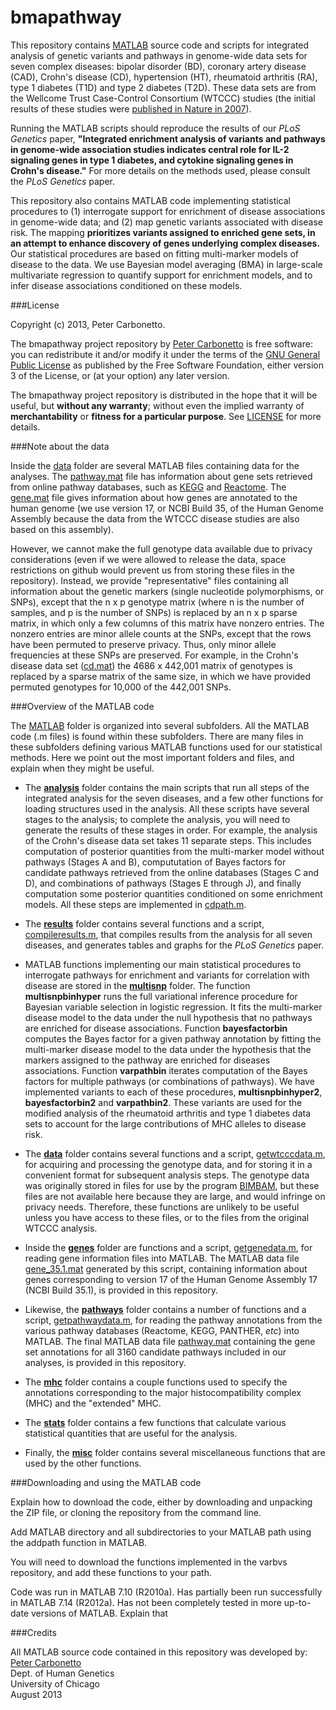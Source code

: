 bmapathway
==========

This repository contains [MATLAB](www.mathworks.com/products/matlab)
source code and scripts for integrated analysis of genetic variants
and pathways in genome-wide data sets for seven complex diseases:
bipolar disorder (BD), coronary artery disease (CAD), Crohn's disease
(CD), hypertension (HT), rheumatoid arthritis (RA), type 1 diabetes
(T1D) and type 2 diabetes (T2D). These data sets are from the Wellcome
Trust Case-Control Consortium (WTCCC) studies (the initial results of
these studies were
[published in Nature in 2007](http://dx.doi.org/10.1038/nature05911)).

Running the MATLAB scripts should reproduce the results of our *PLoS
Genetics* paper, **"Integrated enrichment analysis of variants and
pathways in genome-wide association studies indicates central role for
IL-2 signaling genes in type 1 diabetes, and cytokine signaling genes
in Crohn's disease."** For more details on the methods used, please
consult the *PLoS Genetics* paper.

This repository also contains MATLAB code implementing statistical
procedures to (1) interrogate support for enrichment of disease
associations in genome-wide data; and (2) map genetic variants
associated with disease risk. The mapping **prioritizes variants
assigned to enriched gene sets, in an attempt to enhance discovery of
genes underlying complex diseases.** Our statistical procedures are
based on fitting multi-marker models of disease to the data. We use
Bayesian model averaging (BMA) in large-scale multivariate regression
to quantify support for enrichment models, and to infer disease
associations conditioned on these models.

###License

Copyright (c) 2013, Peter Carbonetto.

The bmapathway project repository by
[Peter Carbonetto](http://github.com/pcarbo) is free software: you can
redistribute it and/or modify it under the terms of the
[GNU General Public License](http://www.gnu.org/licenses/gpl.html)
as published by the Free Software Foundation, either
version 3 of the License, or (at your option) any later version.

The bmapathway project repository is distributed in the hope that it
will be useful, but **without any warranty**; without even the implied
warranty of **merchantability** or **fitness for a particular
purpose**. See [LICENSE](LICENSE) for more details.

###Note about the data

Inside the [data](data) folder are several MATLAB files containing
data for the analyses. The [pathway.mat](data/pathway.mat) file has
information about gene sets retrieved from online pathway databases,
such as [KEGG](http://www.genome.jp/kegg) and
[Reactome](http://www.reactome.org). The [gene.mat](data/gene.mat)
file gives information about how genes are annotated to the human
genome (we use version 17, or NCBI Build 35, of the Human Genome
Assembly because the data from the WTCCC disease studies are also
based on this assembly).

However, we cannot make the full genotype data available due to
privacy considerations (even if we were allowed to release the data,
space restrictions on github would prevent us from storing these files
in the repository). Instead, we provide "representative" files
containing all information about the genetic markers (single
nucleotide polymorphisms, or SNPs), except that the n x p genotype
matrix (where n is the number of samples, and p is the number of SNPs)
is replaced by an n x p sparse matrix, in which only a few columns of
this matrix have nonzero entries. The nonzero entries are minor allele
counts at the SNPs, except that the rows have been permuted to
preserve privacy. Thus, only minor allele frequencies at these SNPs
are preserved. For example, in the Crohn's disease data set
([cd.mat](data/cd.mat)) the 4686 x 442,001 matrix of genotypes is
replaced by a sparse matrix of the same size, in which we have
provided permuted genotypes for 10,000 of the 442,001 SNPs.

###Overview of the MATLAB code

The [MATLAB](MATLAB) folder is organized into several subfolders. All
the MATLAB code (.m files) is found within these subfolders. There are
many files in these subfolders defining various MATLAB functions used
for our statistical methods. Here we point out the most important
folders and files, and explain when they might be useful.

+ The **[analysis](MATLAB/analysis)** folder contains the main scripts
  that run all steps of the integrated analysis for the seven
  diseases, and a few other functions for loading structures used in
  the analysis. All these scripts have several stages to the analysis;
  to complete the analysis, you will need to generate the results of
  these stages in order. For example, the analysis of the Crohn's
  disease data set takes 11 separate steps. This includes computation
  of posterior quantities from the multi-marker model without pathways
  (Stages A and B), compututation of Bayes factors for candidate
  pathways retrieved from the online databases (Stages C and D), and
  combinations of pathways (Stages E through J), and finally
  computation some posterior quantities conditioned on some enrichment
  models. All these steps are implemented in
  [cdpath.m](MATLAB/analysis/cdpath.m).

+ The **[results](MATLAB/results)** folder contains several functions
  and a script, [compileresults.m](MATLAB/results/compileresults.m),
  that compiles results from the analysis for all seven diseases, and
  generates tables and graphs for the *PLoS Genetics* paper.

+ MATLAB functions implementing our main statistical procedures to
  interrogate pathways for enrichment and variants for correlation
  with disease are stored in the **[multisnp](MATLAB/multisnp)**
  folder. The function **multisnpbinhyper** runs the full variational
  inference procedure for Bayesian variable selection in logistic
  regression. It fits the multi-marker disease model to the data under
  the null hypothesis that no pathways are enriched for disease
  associations. Function **bayesfactorbin** computes the Bayes factor
  for a given pathway annotation by fitting the multi-marker disease
  model to the data under the hypothesis that the markers assigned to
  the pathway are enriched for diseases associations. Function
  **varpathbin** iterates computation of the Bayes factors for
  multiple pathways (or combinations of pathways). We have implemented
  variants to each of these procedures, **multisnpbinhyper2**,
  **bayesfactorbin2** and **varpathbin2**. These variants are used for
  the modified analysis of the rheumatoid arthritis and type 1
  diabetes data sets to account for the large contributions of MHC
  alleles to disease risk.

+ The **[data](MATLAB/data)** folder contains several functions and a
  script, [getwtcccdata.m](MATLAB/data/getwtcccdata.m), for acquiring
  and processing the genotype data, and for storing it in a convenient
  format for subsequent analysis steps. The genotype data was
  originally stored in files for use by the program
  [BIMBAM](http://www.bcm.edu/cnrc/mcmcmc/index.cfm?pmid=18981), but
  these files are not available here because they are large, and would
  infringe on privacy needs. Therefore, these functions are unlikely
  to be useful unless you have access to these files, or to the files
  from the original WTCCC analysis.

+ Inside the **[genes](MATLAB/genes)** folder are functions and a
  script, [getgenedata.m](MATLAB/genes/getgenedata.m), for reading
  gene information files into MATLAB. The MATLAB data file
  [gene_35.1.mat](data/gene_35.1.mat) generated by this script,
  containing information about genes corresponding to version 17 of
  the Human Genome Assembly 17 (NCBI Build 35.1), is provided in this
  repository.

+ Likewise, the **[pathways](MATLAB/pathways)** folder contains a
  number of functions and a script,
  [getpathwaydata.m](MATLAB/pathways), for reading the pathway
  annotations from the various pathway databases (Reactome, KEGG,
  PANTHER, *etc*) into MATLAB. The final MATLAB data file
  [pathway.mat](data/pathway.mat) containing the gene set annotations
  for all 3160 candidate pathways included in our analyses, is
  provided in this repository.

+ The **[mhc](MATLAB/mhc)** folder contains a couple functions used to
  specify the annotations corresponding to the major
  histocompatibility complex (MHC) and the "extended" MHC.

+ The **[stats](MATLAB/stats)** folder contains a few functions that
  calculate various statistical quantities that are useful for the
  analysis.

+ Finally, the **[misc](MATLAB/misc)** folder contains several
  miscellaneous functions that are used by the other functions.

###Downloading and using the MATLAB code

Explain how to download the code, either by downloading and unpacking
the ZIP file, or cloning the repository from the command line.

Add MATLAB directory and all subdirectories to your MATLAB path using
the addpath function in MATLAB.

You will need to download the functions implemented in the varbvs
repository, and add these functions to your path.

Code was run in MATLAB 7.10 (R2010a). Has partially been run
successfully in MATLAB 7.14 (R2012a). Has not been completely tested
in more up-to-date versions of MATLAB. Explain that 

###Credits

All MATLAB source code contained in this repository was developed by:<br>
[Peter Carbonetto](http://www.cs.ubc.ca/spider/pcarbo)<br>
Dept. of Human Genetics<br>
University of Chicago<br>
August 2013
